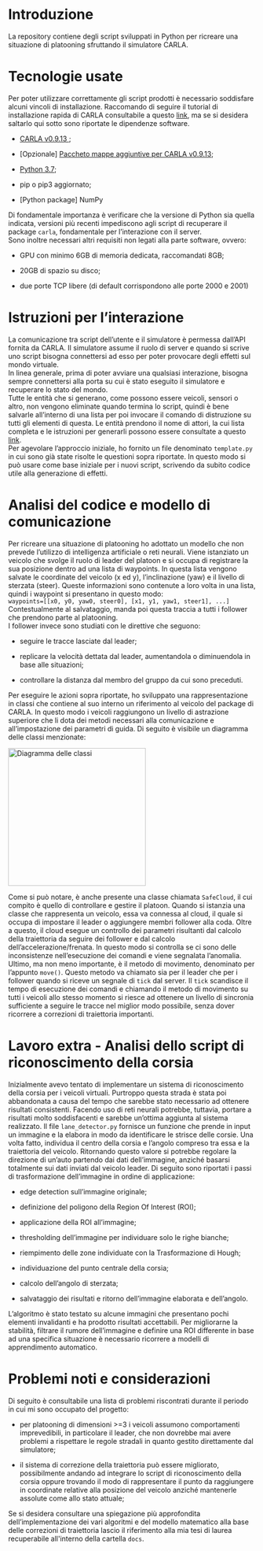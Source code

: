 # Introduzione

La repository contiene degli script sviluppati in Python per ricreare una situazione di platooning sfruttando il simulatore CARLA.


# Tecnologie usate

Per poter utilizzare correttamente gli script prodotti è necessario
soddisfare alcuni vincoli di installazione. Raccomando di seguire il
tutorial di installazione rapida di CARLA consultabile a questo
[link](https://carla.readthedocs.io/en/latest/start_quickstart/), ma se
si desidera saltarlo qui sotto sono riportate le dipendenze software.

  - [CARLA v0.9.13 ](https://github.com/carla-simulator/carla/releases);

  - <span>\[Opzionale\]</span> [Paccheto mappe aggiuntive per CARLA
    v0.9.13](https://github.com/carla-simulator/carla/releases);

  - [Python 3.7](https://www.python.org/downloads/);

  - pip o pip3 aggiornato;

  - <span>\[Python package\]</span> NumPy

Di fondamentale importanza è verificare che la versione di Python sia
quella indicata, versioni più recenti impediscono agli script di
recuperare il package `carla`, fondamentale per l’interazione con il
server.  
Sono inoltre necessari altri requisiti non legati alla parte software,
ovvero:

  - GPU con minimo 6GB di memoria dedicata, raccomandati 8GB;

  - 20GB di spazio su disco;

  - due porte TCP libere (di default corrispondono alle porte 2000 e
    2001)

# Istruzioni per l’interazione

La comunicazione tra script dell’utente e il simulatore è permessa
dall’API fornita da CARLA. Il simulatore assume il ruolo di server e
quando si scrive uno script bisogna connettersi ad esso per poter
provocare degli effetti sul mondo virtuale.  
In linea generale, prima di poter avviare una qualsiasi interazione,
bisogna sempre connettersi alla porta su cui è stato eseguito il
simulatore e recuperare lo stato del mondo.  
Tutte le entità che si generano, come possono essere veicoli, sensori o
altro, non vengono eliminate quando termina lo script, quindi è bene
salvarle all’interno di una lista per poi invocare il comando di
distruzione su tutti gli elementi di questa. Le entità prendono il nome
di attori, la cui lista completa e le istruzioni per generarli possono
essere consultate a questo
[link](https://carla.readthedocs.io/en/latest/core_actors/).  
Per agevolare l’approccio iniziale, ho fornito un file denominato
`template.py` in cui sono già state risolte le questioni sopra
riportate. In questo modo si può usare come base iniziale per i nuovi
script, scrivendo da subito codice utile alla generazione di effetti.

# Analisi del codice e modello di comunicazione

Per ricreare una situazione di platooning ho adottato un modello che non
prevede l’utilizzo di intelligenza artificiale o reti neurali. Viene
istanziato un veicolo che svolge il ruolo di leader del platoon e si
occupa di registrare la sua posizione dentro ad una lista di waypoints.
In questa lista vengono salvate le coordinate del veicolo (x ed y),
l’inclinazione (yaw) e il livello di sterzata (steer). Queste
informazioni sono contenute a loro volta in una lista, quindi i waypoint
si presentano in questo modo:  
`waypoints=[[x0, y0, yaw0, steer0], [x1, y1, yaw1, steer1], ...]`  
Contestualmente al salvataggio, manda poi questa traccia a tutti i
follower che prendono parte al platooning.  
I follower invece sono studiati con le direttive che seguono:

  - seguire le tracce lasciate dal leader;

  - replicare la velocità dettata dal leader, aumentandola o
    diminuendola in base alle situazioni;

  - controllare la distanza dal membro del gruppo da cui sono preceduti.

Per eseguire le azioni sopra riportate, ho sviluppato una
rappresentazione in classi che contiene al suo interno un riferimento al
veicolo del package di CARLA. In questo modo i veicoli raggiungono un
livello di astrazione superiore che li dota dei metodi necessari alla
comunicazione e all’impostazione dei parametri di guida. Di seguito
è visibile un diagramma delle classi menzionate:

<img src="imgs/class_diag.png" alt="Diagramma delle classi" width="280">

  
Come si può notare, è anche presente una classe chiamata `SafeCloud`, il
cui compito è quello di controllare e gestire il platoon. Quando si
istanzia una classe che rappresenta un veicolo, essa va connessa al
cloud, il quale si occupa di impostare il leader o aggiungere membri
follower alla coda. Oltre a questo, il cloud esegue un controllo dei
parametri risultanti dal calcolo della traiettoria da seguire dei
follower e dal calcolo dell’accelerazione/frenata. In questo modo si
controlla se ci sono delle inconsistenze nell’esecuzione dei comandi e
viene segnalata l’anomalia.  
Ultimo, ma non meno importante, è il metodo di movimento, denominato per
l’appunto `move()`. Questo metodo va chiamato sia per il leader che per
i follower quando si riceve un segnale di `tick` dal server. Il `tick`
scandisce il tempo di esecuzione dei comandi e chiamando il metodo di
movimento su tutti i veicoli allo stesso momento si riesce ad ottenere
un livello di sincronia sufficiente a seguire le tracce nel miglior modo
possibile, senza dover ricorrere a correzioni di traiettoria importanti.

# Lavoro extra - Analisi dello script di riconoscimento della corsia

Inizialmente avevo tentato di implementare un sistema di riconoscimento
della corsia per i veicoli virtuali. Purtroppo questa strada è stata poi
abbandonata a causa del tempo che sarebbe stato necessario ad ottenere
risultati consistenti. Facendo uso di reti neurali potrebbe, tuttavia,
portare a risultati molto soddisfacenti e sarebbe un’ottima aggiunta al
sistema realizzato. Il file `lane_detector.py` fornisce un funzione che
prende in input un immagine e la elabora in modo da identificare le
strisce delle corsie. Una volta fatto, individua il centro della corsia
e l’angolo compreso tra essa e la traiettoria del veicolo. Ritornando
questo valore si potrebbe regolare la direzione di un’auto partendo dai
dati dell’immagine, anziché basarsi totalmente sui dati inviati dal
veicolo leader. Di seguito sono riportati i passi di trasformazione
dell’immagine in ordine di applicazione:

  - edge detection sull’immagine originale;

  - definizione del poligono della Region Of Interest (ROI);

  - applicazione della ROI all’immagine;

  - thresholding dell’immagine per individuare solo le righe bianche;

  - riempimento delle zone individuate con la Trasformazione di Hough;

  - individuazione del punto centrale della corsia;

  - calcolo dell’angolo di sterzata;

  - salvataggio dei risultati e ritorno dell’immagine elaborata e
    dell’angolo.

L’algoritmo è stato testato su alcune immagini che presentano pochi
elementi invalidanti e ha prodotto risultati accettabili. Per
migliorarne la stabilità, filtrare il rumore dell’immagine e definire
una ROI differente in base ad una specifica situazione è necessario
ricorrere a modelli di apprendimento automatico.

# Problemi noti e considerazioni

Di seguito è consultabile una lista di problemi riscontrati durante il
periodo in cui mi sono occupato del progetto:

  - per platooning di dimensioni >=3 i veicoli assumono
    comportamenti imprevedibili, in particolare il leader, che non
    dovrebbe mai avere problemi a rispettare le regole stradali in
    quanto gestito direttamente dal simulatore;

  - il sistema di correzione della traiettoria può essere migliorato,
    possibilmente andando ad integrare lo script di riconoscimento della
    corsia oppure trovando il modo di rappresentare il punto da
    raggiungere in coordinate relative alla posizione del veicolo
    anziché mantenerle assolute come allo stato attuale;

Se si desidera consultare una spiegazione più approfondita
dell’implementazione dei vari algoritmi e del modello matematico alla
base delle correzioni di traiettoria lascio il riferimento alla mia tesi
di laurea recuperabile all'interno della cartella `docs`.
